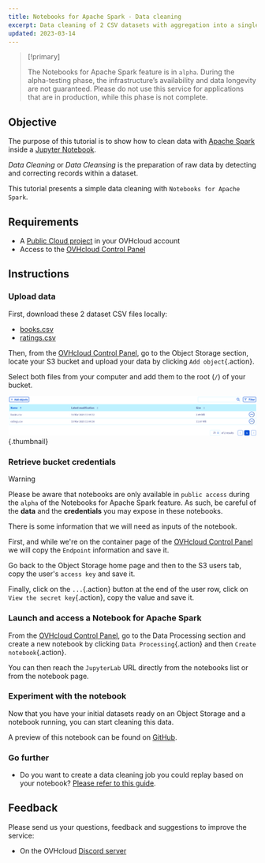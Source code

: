 ```yaml
---
title: Notebooks for Apache Spark - Data cleaning
excerpt: Data cleaning of 2 CSV datasets with aggregation into a single clean Parquet file
updated: 2023-03-14
---
```


> [!primary]
>
> The Notebooks for Apache Spark feature is in `alpha`. During the alpha-testing phase, the infrastructure’s availability and data longevity are not guaranteed. Please do not use this service for applications that are in production, while this phase is not complete.
>

## Objective

The purpose of this tutorial is to show how to clean data with [Apache Spark](https://spark.apache.org/) inside a [Jupyter Notebook](https://jupyter.org/).

*Data Cleaning* or *Data Cleansing* is the preparation of raw data by detecting and correcting records within a dataset.

This tutorial presents a simple data cleaning with `Notebooks for Apache Spark`.

## Requirements 

- A [Public Cloud project](https://www.ovhcloud.com/en-gb/public-cloud/) in your OVHcloud account
- Access to the [OVHcloud Control Panel](https://www.ovh.com/auth/?action=gotomanager&from=https://www.ovh.co.uk/&ovhSubsidiary=GB)

## Instructions

### Upload data

First, download these 2 dataset CSV files locally:
- [books.csv](https://raw.githubusercontent.com/ovh/data-processing-samples/master/apache_spark_notebook_data_cleaning/books.csv)
- [ratings.csv](https://raw.githubusercontent.com/ovh/data-processing-samples/master/apache_spark_notebook_data_cleaning/ratings.csv)

Then, from the [OVHcloud Control Panel](https://www.ovh.com/auth/?action=gotomanager&from=https://www.ovh.co.uk/&ovhSubsidiary=GB), go to the Object Storage section, locate your S3 bucket and upload your data by clicking `Add object`{.action}.

Select both files from your computer and add them to the root (`/`) of your bucket.

![image](images/object-storage-datasets.png){.thumbnail}

### Retrieve bucket credentials

> [!warning]
>
> Please be aware that notebooks are only available in `public access` during the `alpha` of the Notebooks for Apache Spark feature. As such, be careful of the **data** and the **credentials** you may expose in these notebooks.

There is some information that we will need as inputs of the notebook.

First, and while we're on the container page of the [OVHcloud Control Panel](https://www.ovh.com/auth/?action=gotomanager&from=https://www.ovh.co.uk/&ovhSubsidiary=GB) we will copy the `Endpoint` information and save it.

Go back to the Object Storage home page and then to the S3 users tab, copy the user's `access key` and save it.

Finally, click on the `...`{.action} button at the end of the user row, click on `View the secret key`{.action}, copy the value and save it.

### Launch and access a Notebook for Apache Spark

From the [OVHcloud Control Panel](https://www.ovh.com/auth/?action=gotomanager&from=https://www.ovh.co.uk/&ovhSubsidiary=GB), go to the Data Processing section and create a new notebook by clicking `Data Processing`{.action} and then `Create notebook`{.action}.

You can then reach the `JupyterLab` URL directly from the notebooks list or from the notebook page.

### Experiment with the notebook

Now that you have your initial datasets ready on an Object Storage and a notebook running, you can start cleaning this data.

A preview of this notebook can be found on [GitHub](https://github.com/ovh/data-processing-samples/blob/master/apache_spark_notebook_data_cleaning/apache_spark_notebook_data_cleaning_tutorial.ipynb).

### Go further

- Do you want to create a data cleaning job you could replay based on your notebook? [Please refer to this guide](/pages/public_cloud/data_analytics/data_processing/31_HOWTO_submit-python-ui).

## Feedback

Please send us your questions, feedback and suggestions to improve the service:

- On the OVHcloud [Discord server](https://discord.com/invite/vXVurFfwe9)

